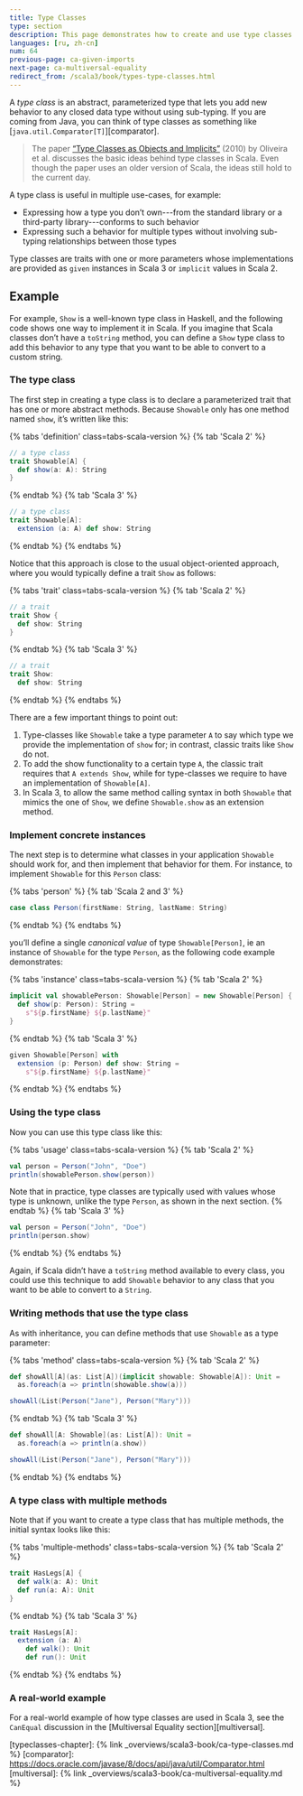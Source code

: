 ```yaml
---
title: Type Classes
type: section
description: This page demonstrates how to create and use type classes.
languages: [ru, zh-cn]
num: 64
previous-page: ca-given-imports
next-page: ca-multiversal-equality
redirect_from: /scala3/book/types-type-classes.html
---
```


A _type class_ is an abstract, parameterized type that lets you add new behavior to any closed data type without using sub-typing.
If you are coming from Java, you can think of type classes as something like [`java.util.Comparator[T]`][comparator].

> The paper [“Type Classes as Objects and Implicits”][typeclasses-paper] (2010) by Oliveira et al. discusses the basic ideas behind type classes in Scala.
> Even though the paper uses an older version of Scala, the ideas still hold to the current day.

A type class is useful in multiple use-cases, for example:

- Expressing how a type you don’t own---from the standard library or a third-party library---conforms to such behavior
- Expressing such a behavior for multiple types without involving sub-typing relationships between those types

Type classes are traits with one or more parameters whose implementations are provided as `given` instances in Scala 3 or `implicit` values in Scala 2.

## Example

For example, `Show` is a well-known type class in Haskell, and the following code shows one way to implement it in Scala.
If you imagine that Scala classes don’t have a `toString` method, you can define a `Show` type class to add this behavior to any type that you want to be able to convert to a custom string.

### The type class

The first step in creating a type class is to declare a parameterized trait that has one or more abstract methods.
Because `Showable` only has one method named `show`, it’s written like this:

{% tabs 'definition' class=tabs-scala-version %}
{% tab 'Scala 2' %}
```scala
// a type class
trait Showable[A] {
  def show(a: A): String
}
```
{% endtab %}
{% tab 'Scala 3' %}
```scala
// a type class
trait Showable[A]:
  extension (a: A) def show: String
```
{% endtab %}
{% endtabs %}

Notice that this approach is close to the usual object-oriented approach, where you would typically define a trait `Show` as follows:

{% tabs 'trait' class=tabs-scala-version %}
{% tab 'Scala 2' %}
```scala
// a trait
trait Show {
  def show: String
}
```
{% endtab %}
{% tab 'Scala 3' %}
```scala
// a trait
trait Show:
  def show: String
```
{% endtab %}
{% endtabs %}

There are a few important things to point out:

1. Type-classes like `Showable` take a type parameter `A` to say which type we provide the implementation of `show` for; in contrast, classic traits like `Show` do not.
2. To add the show functionality to a certain type `A`, the classic trait requires that `A extends Show`, while for type-classes we require to have an implementation of `Showable[A]`.
3. In Scala 3, to allow the same method calling syntax in both `Showable` that mimics the one of `Show`, we define `Showable.show` as an extension method.

### Implement concrete instances

The next step is to determine what classes in your application `Showable` should work for, and then implement that behavior for them.
For instance, to implement `Showable` for this `Person` class:

{% tabs 'person' %}
{% tab 'Scala 2 and 3' %}
```scala
case class Person(firstName: String, lastName: String)
```
{% endtab %}
{% endtabs %}

you’ll define a single _canonical value_ of type `Showable[Person]`, ie an instance of `Showable` for the type `Person`, as the following code example demonstrates:

{% tabs 'instance' class=tabs-scala-version %}
{% tab 'Scala 2' %}
```scala
implicit val showablePerson: Showable[Person] = new Showable[Person] {
  def show(p: Person): String =
    s"${p.firstName} ${p.lastName}"
}
```
{% endtab %}
{% tab 'Scala 3' %}
```scala
given Showable[Person] with
  extension (p: Person) def show: String =
    s"${p.firstName} ${p.lastName}"
```
{% endtab %}
{% endtabs %}

### Using the type class

Now you can use this type class like this:

{% tabs 'usage' class=tabs-scala-version %}
{% tab 'Scala 2' %}
```scala
val person = Person("John", "Doe")
println(showablePerson.show(person))
```

Note that in practice, type classes are typically used with values whose type is unknown, unlike the type `Person`, as shown in the next section.
{% endtab %}
{% tab 'Scala 3' %}
```scala
val person = Person("John", "Doe")
println(person.show)
```
{% endtab %}
{% endtabs %}

Again, if Scala didn’t have a `toString` method available to every class, you could use this technique to add `Showable` behavior to any class that you want to be able to convert to a `String`.

### Writing methods that use the type class

As with inheritance, you can define methods that use `Showable` as a type parameter:

{% tabs 'method' class=tabs-scala-version %}
{% tab 'Scala 2' %}
```scala
def showAll[A](as: List[A])(implicit showable: Showable[A]): Unit =
  as.foreach(a => println(showable.show(a)))

showAll(List(Person("Jane"), Person("Mary")))
```
{% endtab %}
{% tab 'Scala 3' %}
```scala
def showAll[A: Showable](as: List[A]): Unit =
  as.foreach(a => println(a.show))

showAll(List(Person("Jane"), Person("Mary")))
```
{% endtab %}
{% endtabs %}

### A type class with multiple methods

Note that if you want to create a type class that has multiple methods, the initial syntax looks like this:

{% tabs 'multiple-methods' class=tabs-scala-version %}
{% tab 'Scala 2' %}
```scala
trait HasLegs[A] {
  def walk(a: A): Unit
  def run(a: A): Unit
}
```
{% endtab %}
{% tab 'Scala 3' %}
```scala
trait HasLegs[A]:
  extension (a: A)
    def walk(): Unit
    def run(): Unit
```
{% endtab %}
{% endtabs %}

### A real-world example

For a real-world example of how type classes are used in Scala 3, see the `CanEqual` discussion in the [Multiversal Equality section][multiversal].

[typeclasses-paper]: https://infoscience.epfl.ch/record/150280/files/TypeClasses.pdf
[typeclasses-chapter]: {% link _overviews/scala3-book/ca-type-classes.md %}
[comparator]: https://docs.oracle.com/javase/8/docs/api/java/util/Comparator.html
[multiversal]: {% link _overviews/scala3-book/ca-multiversal-equality.md %}
